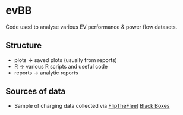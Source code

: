 # evBB

Code used to analyse various EV performance & power flow datasets.

## Structure

 * plots -> saved plots (usually from reports)
 * R -> various R scripts and useful code
 * reports -> analytic reports
 
## Sources of data

 * Sample of charging data collected via [FlipTheFleet](http://flipthefleet.org/) [Black Boxes](https://flipthefleet.org/ev-black-box/)
